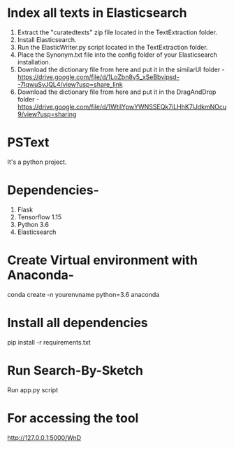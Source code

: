 # Index all texts in Elasticsearch
1. Extract the "curatedtexts" zip file located in the TextExtraction folder.
2. Install Elasticsearch.
3. Run the ElasticWriter.py script located in the TextExtraction folder.
4. Place the Synonym.txt file into the config folder of your Elasticsearch installation.
5. Download the dictionary file from here and put it in the similarUI folder - https://drive.google.com/file/d/1LoZbn8y5_xSeBbvipsd--7IqwuSvJQL4/view?usp=share_link
6. Download the dictionary file from here and put it in the DragAndDrop folder - https://drive.google.com/file/d/1WtiIYpwYWNSSEQk7iLHhK7lJdkmNOcu9/view?usp=sharing


# PSText
It's a python project. 
# Dependencies-
1. Flask
2. Tensorflow 1.15
3. Python 3.6
4. Elasticsearch

# Create Virtual environment with Anaconda-
conda create -n yourenvname python=3.6 anaconda

# Install all dependencies
pip install -r requirements.txt

# Run Search-By-Sketch
Run app.py script

# For accessing the tool
http://127.0.0.1:5000/WnD
